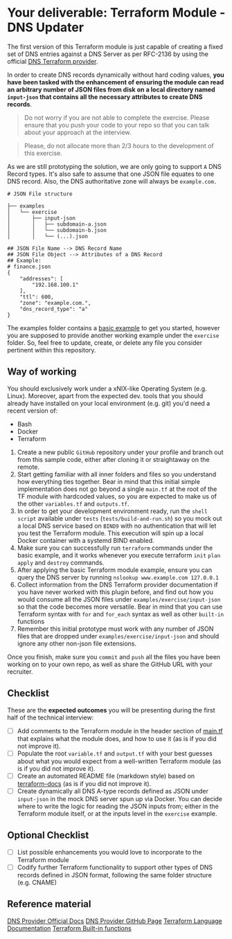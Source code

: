 # Your deliverable: Terraform Module - DNS Updater

The first version of this Terraform module is just capable of creating a fixed set of DNS entries against a DNS Server as per RFC-2136 by using the official [DNS Terraform provider](https://registry.terraform.io/providers/hashicorp/dns/latest).

In order to create DNS records dynamically without hard coding values, **you have been tasked with the enhancement of ensuring the module can read an arbitrary number of JSON files from disk on a local directory named `input-json` that contains all the necessary attributes to create DNS records**. 


> Do not worry if you are not able to complete the exercise. Please ensure that you push your code to your repo so that you can talk about your approach at the interview.

> Please, do not allocate more than 2/3 hours to the development of this exercise.

As we are still prototyping the solution, we are only going to support `A` DNS Record types. It's also safe to assume that one JSON file equates to one DNS record. Also, the DNS authoritative zone will always be `example.com.`

```
# JSON File structure

├── examples
│   └── exercise
│       ├── input-json
│       │   ├── subdomain-a.json
│       │   └── subdomain-b.json
│       │   └── (...).json

## JSON File Name --> DNS Record Name
## JSON File Object --> Attributes of a DNS Record
## Example:
# finance.json
{
    "addresses": [
        "192.168.100.1"
    ],
    "ttl": 600,
    "zone": "example.com.",
    "dns_record_type": "a"
}
```

The examples folder contains a [basic example](./examples/basic) to get you started, however you are supposed to provide another working example under the `exercise` folder. So, feel free to update, create, or delete any file you consider pertinent within this repository.

## Way of working

You should exclusively work under a xNIX-like Operating System (e.g. Linux). Moreover, apart from the expected dev. tools that you should already have installed on your local environment (e.g. git) you'd need a recent version of:

- Bash
- Docker
- Terraform

1. Create a new public `GitHub` repository under your profile and branch out from this sample code, either after cloning it or straightaway on the remote.
2. Start getting familiar with all inner folders and files so you understand how everything ties together. Bear in mind that this initial simple implementation does not go beyond a single `main.tf` at the root of the TF module with hardcoded values, so you are expected to make us of the other `variables.tf` and `outputs.tf`.
3. In order to get your development environment ready, run the `shell script` available under `tests` (`tests/build-and-run.sh`) so you mock out a local DNS service based on `BIND9` with no authentication that will let you test the Terraform module. This execution will spin up a local Docker container with a systemd BIND enabled.
4. Make sure you can successfully run `terraform` commands under the basic example, and it works whenever you execute terraform `init` `plan` `apply` and `destroy` commands.
5. After applying the basic Terraform module example, ensure you can query the DNS server by running `nslookup www.example.com 127.0.0.1`
6. Collect information from the DNS Terraform provider documentation if you have never worked with this plugin before, and find out how you would consume all the JSON files under `examples/exercise/input-json` so that the code becomes more versatile. Bear in mind that you can use Terraform syntax with `for` and `for_each` syntax as well as other `built-in` functions
7. Remember this initial prototype must work with any number of JSON files that are dropped under `examples/exercise/input-json` and should ignore any other non-json file extensions.

Once you finish, make sure you `commit` and `push` all the files you have been working on to your own repo, as well as share the GitHub URL with your recruiter.

## Checklist

These are the **expected outcomes** you will be presenting during the first half of the technical interview:

 - [ ] Add comments to the Terraform module in the header section of [main.tf](./main.tf) that explains what the module does, and how to use it (as is if you did not improve it).
 - [ ] Populate the root `variable.tf` and `output.tf` with your best guesses about what you would expect from a well-written Terraform module (as is if you did not improve it).
 - [ ] Create an automated README file (markdown style) based on [terraform-docs](https://github.com/terraform-docs/terraform-docs) (as is if you did not improve it).
 - [ ] Create dynamically all DNS A-type records defined as JSON under `input-json` in the mock DNS server spun up via Docker. You can decide where to write the logic for reading the JSON inputs from; either in the Terraform module itself, or at the inputs level in the `exercise` example.

## Optional Checklist

 - [ ] List possible enhancements you would love to incorporate to the Terraform module
 - [ ] Codify further Terraform functionality to support other types of DNS records defined in JSON format, following the same folder structure (e.g. CNAME)

## Reference material

[DNS Provider Official Docs](https://registry.terraform.io/providers/hashicorp/dns/latest/docs)
[DNS Provider GitHub Page](https://github.com/hashicorp/terraform-provider-dns/)
[Terraform Language Documentation](https://www.terraform.io/docs/language/index.html)
[Terraform Built-in functions](https://www.terraform.io/docs/language/functions/index.html)
